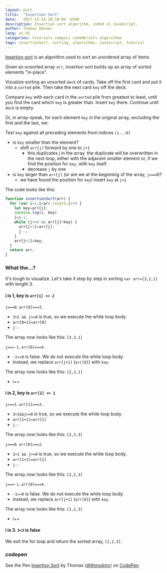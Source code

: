 ```yaml
---
layout: post
title:  "Insertion Sort"
date:   2017-12-18 20:10:04 -0500
description: Insertion sort algorithm, coded in JavaScript.
author: Thomas Danner
lang: en_US
categories: tutorials compsci codeMorsels algorithms
tags: insertionSort, sorting, algorithms, javascript, tutorial
---
```


[Insertion sort](https://en.wikipedia.org/wiki/Insertion_sort) is an algorithm used to sort an unordered array of items.

Given an unsorted array `arr`, insertion sort builds up an array of sorted elements "in-place".

Visualize sorting an unsorted `deck` of cards. Take off the first card and put it into a `sorted` pile. Then take the next card `key` off the deck.

Compare `key` with each card in the `sorted` pile from greatest to least, until you find the card which `key` is greater than. Insert `key` there. Continue until `deck` is empty.

Or, in array-speak, for each element `key` in the original array, excluding the first and the last, we:

Test `key` against all preceding elements from indices `(i...0]`
* is `key` smaller than the element?
  * shift `arr[j]` forward by one to `j+1`
    * this duplicates j in the array. the duplicate will be overwritten in the next loop, either with the adjacent smaller element or, if we find the position for `key`, with `key` itself
    * decrease `j` by one
* is `key` larger than `arr[j]` (or are we at the beginning of the array, `j===0`)?
  * we have found the position for `key`! insert `key` at `j+1`

The code looks like this:

```javascript
function insertionSort(arr) {
  for (var i=1;i<arr.length;i++) {
    let key=arr[i];
    console.log(i, key)
    j=i-1;
    while (j>=0 && arr[j]>key) {
      arr[j+1]=arr[j];
      j--;
    }
    arr[j+1]=key;
  }
  return arr;
}
```
### What the...?

It's tough to visualize. Let's take it step by step in sorting `var arr=[3,2,1]` with length 3.

#### i is 1, key is `arr[i] => 2`

`j===0`. `arr[0]===3`.
* `3>2 && j>=0` is true, so we execute the while loop body.
* `arr[0+1]=arr[0]`
* `j--`

The array now looks like this: `[3,3,1]`

`j===-1`. `arr[0]===4`.
* `-1>=0` is false. We do not execute the while loop body.
* Instead, we replace `arr[j+1]` (`arr[0]`) with `key`.

The array now looks like this: `[2,3,1]`

* i++

#### i is 2, key is `arr[2] => 1`

`j===1`. `arr[1]===3`.
* `3>1&&j>=0` is true, so we execute the while loop body.
* `arr[1+1]=arr[1]`
* `j--`

The array now looks like this: `[2,3,3]`

`j===0`. `arr[0]===2`.
* `2>1 && j>=0` is true, so we execute the while loop body.
* `arr[1+1]=arr[1]`
* `j--`

The array now looks like this: `[2,2,3]`

`j===-1`. `arr[0]===4`.
* `-1>=0` is false. We do not execute the while loop body.
* Instead, we replace `arr[j+1]` (`arr[0]`) with `key`.

The array now looks like this: `[1,2,3]`

* i++

#### i is 3. `3<3` is false

We exit the for loop and return the sorted array, `[1,2,3]`.

### codepen

<p data-height="300" data-theme-id="32039" data-slug-hash="aEdGWj" data-default-tab="js" data-user="thmsdnnr" data-embed-version="2" data-pen-title="Insertion Sort" class="codepen">See the Pen <a href="https://codepen.io/thmsdnnr/pen/aEdGWj/">Insertion Sort</a> by Thomas (<a href="https://codepen.io/thmsdnnr">@thmsdnnr</a>) on <a href="https://codepen.io">CodePen</a>.</p>
<script async src="https://production-assets.codepen.io/assets/embed/ei.js"></script>
